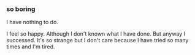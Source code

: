 ### so boring
I have nothing to do.

I feel so happy.
Although I don't known what I have done.
But anyway I successed.
It's so strange but I don't care because I have tried so many times and I'm tired.